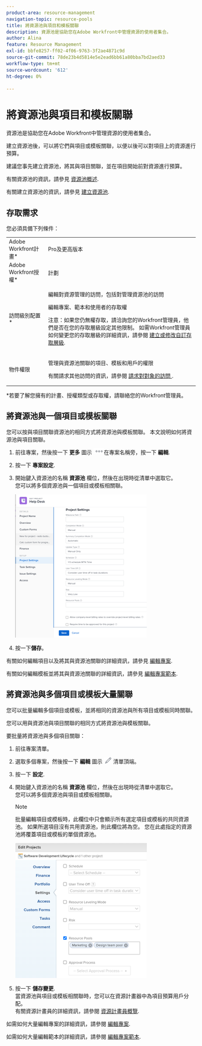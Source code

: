 ```yaml
---
product-area: resource-management
navigation-topic: resource-pools
title: 將資源池與項目和模板關聯
description: 資源池是協助您在Adobe Workfront中管理資源的使用者集合。
author: Alina
feature: Resource Management
exl-id: bbfe8257-ff02-4f06-9763-3f2ae4871c9d
source-git-commit: 78de23b4d5814e5e2ead6bb61a80bba7bd2aed33
workflow-type: tm+mt
source-wordcount: '612'
ht-degree: 0%

---
```


# 將資源池與項目和模板關聯


<!-- drafted for bulk editing projects: make this live when we release edit projects in bulk and replace the screen shot below (marked) and make the shot in yellow showing adding resource pools to multiple projects:
<span class="preview">The highlighted information on this page refers to functionality not yet generally available. It is available only in the Preview environment.</span> 

-->

<!--
<div data-mc-conditions="QuicksilverOrClassic.Draft mode">
<p>The sections about how to add resource pools to templates, projects are duplicated from the articles listed in those sections (Editing Projects, Creating a Template, etc).</p>
<p>***I decided to keep these steps here, though, because it's hard to parse through those much lunger articles for just updating this one field.)</p>
</div>
-->

資源池是協助您在Adobe Workfront中管理資源的使用者集合。

建立資源池後，可以將它們與項目或模板關聯，以便以後可以對項目上的資源進行預算。

建議您事先建立資源池，將其與項目關聯，並在項目開始前對資源進行預算。

有關資源池的資訊，請參見 [資源池概述](../../../resource-mgmt/resource-planning/resource-pools/work-with-resource-pools.md).

有關建立資源池的資訊，請參見 [建立資源池](../../../resource-mgmt/resource-planning/resource-pools/create-resource-pools.md).

## 存取需求

您必須具備下列條件：

<table style="table-layout:auto"> 
 <col> 
 <col> 
 <tbody> 
  <tr> 
   <td role="rowheader">Adobe Workfront計畫*</td> 
   <td> <p>Pro及更高版本</p> </td> 
  </tr> 
  <tr> 
   <td role="rowheader">Adobe Workfront授權*</td> 
   <td> <p>計劃 </p> </td> 
  </tr> 
  <tr> 
   <td role="rowheader">訪問級別配置*</td> 
   <td> <p>編輯對資源管理的訪問，包括對管理資源池的訪問</p> <p>編輯專案、範本和使用者的存取權</p> <p>注意：如果您仍無權存取，請洽詢您的Workfront管理員，他們是否在您的存取層級設定其他限制。 如需Workfront管理員如何變更您的存取層級的詳細資訊，請參閱 <a href="../../../administration-and-setup/add-users/configure-and-grant-access/create-modify-access-levels.md" class="MCXref xref">建立或修改自訂存取層級</a>.</p> </td> 
  </tr> 
  <tr data-mc-conditions=""> 
   <td role="rowheader">物件權限</td> 
   <td> <p>管理與資源池關聯的項目、模板和用戶的權限</p> <p>有關請求其他訪問的資訊，請參閱 <a href="../../../workfront-basics/grant-and-request-access-to-objects/request-access.md" class="MCXref xref">請求對對象的訪問 </a>.</p> </td> 
  </tr> 
 </tbody> 
</table>

&#42;若要了解您擁有的計畫、授權類型或存取權，請聯絡您的Workfront管理員。

## 將資源池與一個項目或模板關聯

您可以按與項目關聯資源池的相同方式將資源池與模板關聯。 本文說明如何將資源池與項目關聯。

1. 前往專案，然後按一下 **更多** 圖示 ![](assets/more-icon.png)在專案名稱旁，按一下 **編輯**.

1. 按一下 **專案設定**.

1. 開始鍵入資源池的名稱 **資源池** 欄位，然後在出現時從清單中選取它。\
   您可以將多個資源池與一個項目或模板相關聯。

   ![](assets/nwe-project-settings-in-edit-project-box-350x380.png)

1. 按一下&#x200B;**儲存**。

有關如何編輯項目以及將其與資源池關聯的詳細資訊，請參見 [編輯專案](../../../manage-work/projects/manage-projects/edit-projects.md).

有關如何編輯模板並將其與資源池關聯的詳細資訊，請參見 [編輯專案範本](../../../manage-work/projects/create-and-manage-templates/edit-templates.md).

## 將資源池與多個項目或模板大量關聯

您可以批量編輯多個項目或模板，並將相同的資源池與所有項目或模板同時關聯。

您可以用與資源池與項目關聯的相同方式將資源池與模板關聯。

要批量將資源池與多個項目關聯：

1. 前往專案清單。
1. 選取多個專案，然後按一下 **編輯** 圖示 ![](assets/edit-icon.png) 清單頂端。

1. 按一下 **設定**.
1. 開始鍵入資源池的名稱 **資源池** 欄位，然後在出現時從清單中選取它。\
   您可以將多個資源池與項目或模板相關聯。

   >[!NOTE]
   >
   >批量編輯項目或模板時，此欄位中只會顯示所有選定項目或模板的共同資源池。 如果所選項目沒有共用資源池，則此欄位將為空。 您在此處指定的資源池將覆蓋項目或模板的單個資源池。

   <!--drafted note for bulk editing projects - update the screen shot below for Edit Projects with the new UI in bulk and add the preview tags to the picture for Preview-->

   ![add_resource_pools_to_multiple_projects.png](assets/add-resource-pools-to-multiple-projects-350x358.png)

1. 按一下 **儲存變更**.\
   當資源池與項目或模板相關聯時，您可以在資源計畫器中為項目預算用戶分配。\
   有關資源計畫員的詳細資訊，請參閱 [資源計畫員概覽](../../../resource-mgmt/resource-planning/get-started-resource-planner.md).

如需如何大量編輯專案的詳細資訊，請參閱 [編輯專案](../../../manage-work/projects/manage-projects/edit-projects.md).

如需如何大量編輯範本的詳細資訊，請參閱 [編輯專案範本](../../../manage-work/projects/create-and-manage-templates/edit-templates.md).
